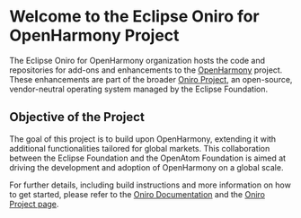 # Welcome to the Eclipse Oniro for OpenHarmony Project

The Eclipse Oniro for OpenHarmony organization hosts the code and repositories for add-ons and enhancements to the [OpenHarmony](https://www.openharmony.cn) project. These enhancements are part of the broader [Oniro Project](https://oniroproject.org/), an open-source, vendor-neutral operating system managed by the Eclipse Foundation.

## Objective of the Project

The goal of this project is to build upon OpenHarmony, extending it with additional functionalities tailored for global markets. This collaboration between the Eclipse Foundation and the OpenAtom Foundation is aimed at driving the development and adoption of OpenHarmony on a global scale.

For further details, including build instructions and more information on how to get started, please refer to the [Oniro Documentation](https://docs.oniroproject.org/) and the [Oniro Project page](https://oniroproject.org/).
